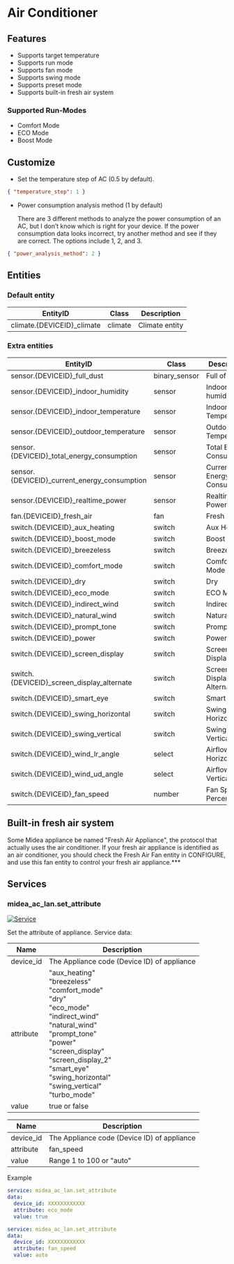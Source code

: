 # Air Conditioner

## Features

- Supports target temperature
- Supports run mode
- Supports fan mode
- Supports swing mode
- Supports preset mode
- Supports built-in fresh air system

### Supported Run-Modes

- Comfort Mode
- ECO Mode
- Boost Mode

## Customize

- Set the temperature step of AC (0.5 by default).

```json
{ "temperature_step": 1 }
```

- Power consumption analysis method (1 by default)

  There are 3 different methods to analyze the power consumption of an AC, but I don’t know which is right for your device.
  If the power consumption data looks incorrect, try another method and see if they are correct.
  The options include 1, 2, and 3.

```json
{ "power_analysis_method": 2 }
```

## Entities

### Default entity

| EntityID                    | Class   | Description    |
| --------------------------- | ------- | -------------- |
| climate.{DEVICEID}\_climate | climate | Climate entity |

### Extra entities

| EntityID                                      | Class         | Description                |
| --------------------------------------------- | ------------- | -------------------------- |
| sensor.{DEVICEID}\_full_dust                  | binary_sensor | Full of Dust               |
| sensor.{DEVICEID}\_indoor_humidity            | sensor        | Indoor humidity            |
| sensor.{DEVICEID}\_indoor_temperature         | sensor        | Indoor Temperature         |
| sensor.{DEVICEID}\_outdoor_temperature        | sensor        | Outdoor Temperature        |
| sensor.{DEVICEID}\_total_energy_consumption   | sensor        | Total Energy Consumption   |
| sensor.{DEVICEID}\_current_energy_consumption | sensor        | Current Energy Consumption |
| sensor.{DEVICEID}\_realtime_power             | sensor        | Realtime Power             |
| fan.{DEVICEID}\_fresh_air                     | fan           | Fresh Air Fan              |
| switch.{DEVICEID}\_aux_heating                | switch        | Aux Heating                |
| switch.{DEVICEID}\_boost_mode                 | switch        | Boost Mode                 |
| switch.{DEVICEID}\_breezeless                 | switch        | Breezeless                 |
| switch.{DEVICEID}\_comfort_mode               | switch        | Comfort Mode               |
| switch.{DEVICEID}\_dry                        | switch        | Dry                        |
| switch.{DEVICEID}\_eco_mode                   | switch        | ECO Mode                   |
| switch.{DEVICEID}\_indirect_wind              | switch        | Indirect Wind              |
| switch.{DEVICEID}\_natural_wind               | switch        | Natural Wind               |
| switch.{DEVICEID}\_prompt_tone                | switch        | Prompt Tone                |
| switch.{DEVICEID}\_power                      | switch        | Power                      |
| switch.{DEVICEID}\_screen_display             | switch        | Screen Display             |
| switch.{DEVICEID}\_screen_display_alternate   | switch        | Screen Display Alternate   |
| switch.{DEVICEID}\_smart_eye                  | switch        | Smart Eye                  |
| switch.{DEVICEID}\_swing_horizontal           | switch        | Swing Horizontal           |
| switch.{DEVICEID}\_swing_vertical             | switch        | Swing Vertical             |
| switch.{DEVICEID}\_wind_lr_angle              | select        | Airflow Horizontal         |
| switch.{DEVICEID}\_wind_ud_angle              | select        | Airflow Vertical           |
| switch.{DEVICEID}\_fan_speed                  | number        | Fan Speed Percent          |

## Built-in fresh air system

Some Midea appliance be named "Fresh Air Appliance", the protocol that actually uses the air conditioner. If your fresh air appliance is identified as an air conditioner, you should check the Fresh Air Fan entity in CONFIGURE, and use this fan entity to control your fresh air appliance.\*\*\*

## Services

### midea_ac_lan.set_attribute

[![Service](https://my.home-assistant.io/badges/developer_call_service.svg)](https://my.home-assistant.io/redirect/developer_call_service/?service=midea_ac_lan.set_attribute)

Set the attribute of appliance. Service data:

| Name      | Description                                                                                                                                                                                                                                                              |
| --------- | ------------------------------------------------------------------------------------------------------------------------------------------------------------------------------------------------------------------------------------------------------------------------ |
| device_id | The Appliance code (Device ID) of appliance                                                                                                                                                                                                                              |
| attribute | "aux_heating"<br/>"breezeless"<br/>"comfort_mode"<br/>"dry"<br/>"eco_mode"<br/>"indirect_wind"<br/>"natural_wind"<br/>"prompt_tone"<br/>"power"<br/>"screen_display"<br/>"screen_display_2"<br/>"smart_eye"<br/>"swing_horizontal"<br/>"swing_vertical"<br/>"turbo_mode" |
| value     | true or false                                                                                                                                                                                                                                                            |

| Name      | Description                                 |
| --------- | ------------------------------------------- |
| device_id | The Appliance code (Device ID) of appliance |
| attribute | fan_speed                                   |
| value     | Range 1 to 100 or "auto"                    |

Example

```yaml
service: midea_ac_lan.set_attribute
data:
  device_id: XXXXXXXXXXXX
  attribute: eco_mode
  value: true
```

```yaml
service: midea_ac_lan.set_attribute
data:
  device_id: XXXXXXXXXXXX
  attribute: fan_speed
  value: auto
```

